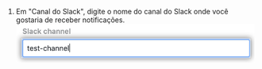 1. Em "Canal do Slack", digite o nome do canal do Slack onde você gostaria de receber notificações. ![Campo do canal do Slack](/assets/images/help/settings/scheduled-reminders-slack-channel.png)
